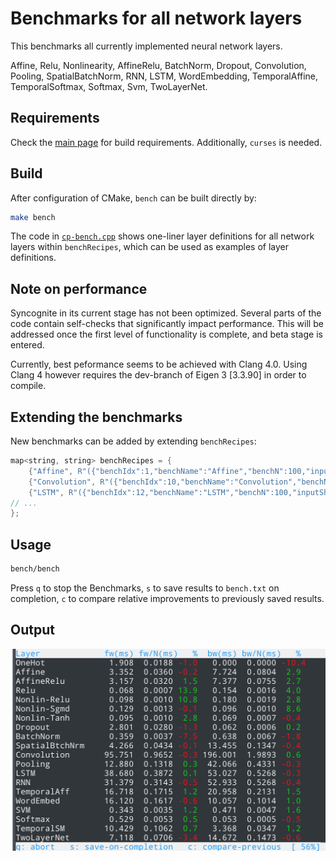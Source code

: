 # Benchmarks for all network layers

This benchmarks all currently implemented neural network layers.

Affine, Relu, Nonlinearity, AffineRelu, BatchNorm, Dropout, Convolution, Pooling,
SpatialBatchNorm, RNN, LSTM, WordEmbedding, TemporalAffine, TemporalSoftmax, Softmax, Svm, TwoLayerNet.

## Requirements

Check the [main page](../../..) for build requirements. Additionally, `curses` is needed.

## Build

After configuration of CMake, `bench` can be built directly by:

```bash
make bench
```

The code in [`cp-bench.cpp`](cp-bench.cpp) shows one-liner layer definitions for all network layers within `benchRecipes`, which can be used as examples of layer definitions.

## Note on performance

Syncognite in its current stage has not been optimized. Several parts of the code contain self-checks that significantly impact performance. This will be addressed once the first level of functionality is complete, and beta stage is entered.

Currently, best peformance seems to be achieved with Clang 4.0. Using Clang 4 however requires the dev-branch of Eigen 3 [3.3.90] in order to compile.

## Extending the benchmarks

New benchmarks can be added by extending `benchRecipes`:

```cpp
map<string, string> benchRecipes = {
    {"Affine", R"({"benchIdx":1,"benchName":"Affine","benchN":100,"inputShape":[1024],"hidden":1024})"},
    {"Convolution", R"({"benchIdx":10,"benchName":"Convolution","benchN":100,"inputShape":[3,32,32],"kernel":[64,5,5],"stride":1,"pad":2})"},
    {"LSTM", R"({"benchIdx":12,"benchName":"LSTM","benchN":100,"inputShape":[100,80],"N":100,"H":256})"},
// ...
};
```

## Usage

```bash
bench/bench
```

Press `q` to stop the Benchmarks, `s` to save results to `bench.txt` on completion, `c` to
compare relative improvements to previously saved results.

## Output

![Running benchmark](../doc/images/bench.png)
